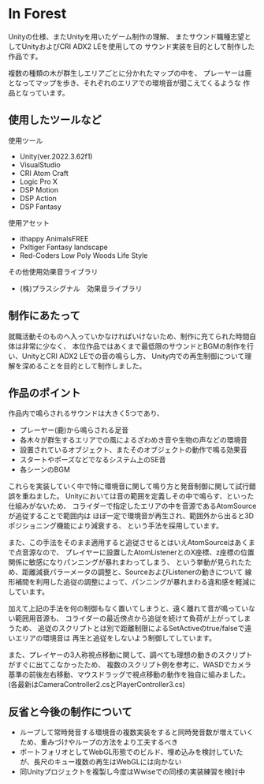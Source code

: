 # In Forest

Unityの仕様、またUnityを用いたゲーム制作の理解、
またサウンド職種志望としてUnityおよびCRI ADX2 LEを使用しての
サウンド実装を目的として制作した作品です。

複数の種類の木が群生しエリアごとに分かれたマップの中を、
プレーヤーは鹿となってマップを歩き、それぞれのエリアでの環境音が聞こえてくるような
作品となっています。


## 使用したツールなど
使用ツール
* Unity(ver.2022.3.62f1)
* VisualStudio
* CRI Atom Craft
* Logic Pro X
* DSP Motion
* DSP Action
* DSP Fantasy

使用アセット
* ithappy AnimalsFREE
* Pxltiger Fantasy landscape
* Red-Coders Low Poly Woods Life Style

その他使用効果音ライブラリ
* (株)プラスシグナル　効果音ライブラリ

## 制作にあたって

就職活動そのものへ入っていかなければいけないため、制作に充てられた時間自体は非常に少なく、
本位作品ではあくまで最低限のサウンドとBGMの制作を行い、UnityとCRI ADX2 LEでの音の鳴らし方、
Unity内での再生制御について理解を深めることを目的として制作しました。

## 作品のポイント

作品内で鳴らされるサウンドは大きく5つであり、
* プレーヤー(鹿)から鳴らされる足音
* 各木々が群生するエリアでの風によるざわめき音や生物の声などの環境音
* 設置されているオブジェクト、またそのオブジェクトの動作で鳴る効果音
* スタートやポーズなどでなるシステム上のSE音
* 各シーンのBGM

これらを実装していく中で特に環境音に関して鳴り方と発音制御に関して試行錯誤を重ねました。
Unityにおいては音の範囲を定義しその中で鳴らす、といった仕組みがないため、
コライダーで指定したエリアの中を音源であるAtomSourceが追従することで範囲内は
ほぼ一定で環境音が再生され、範囲外から出ると3Dポジショニング機能により減衰する、
という手法を採用しています。

また、この手法をそのまま適用すると追従させるとはいえAtomSourceはあくまで点音源なので、
プレイヤーに設置したAtomListenerとのX座標、z座標の位置関係に敏感になりパンニングが暴れまわってしまう、
という挙動が見られたため、距離減衰パラーメータの調整と、SourceおよびListenerの動きについて
線形補間を利用した追従の調整によって、パンニングが暴れまわる違和感を軽減にしています。

加えて上記の手法を何の制御もなく置いてしまうと、遠く離れて音が鳴っていない範囲用音源も、
コライダーの最近傍点から追従を続けて負荷が上がってしまうため、
追従のスクリプトとは別で距離制限によるSetActiveのtrue/falseで遠いエリアの環境音は
再生と追従をしないよう制御してしています。

また、プレイヤーの3人称視点移動に関して、調べても理想の動きのスクリプトがすぐに出てこなかったため、
複数のスクリプト例を参考に、WASDでカメラ基準の前後左右移動、マウスドラッグで視点移動の動作を独自に組みました。
(各最新はCameraController2.csとPlayerController3.cs)

## 反省と今後の制作について

* ループして常時発音する環境音の複数実装をすると同時発音数が増えていくため、重みづけやループの方法をより工夫するべき
* ポートフォリオとしてWebGL形態でのビルド、埋め込みを検討していたが、長尺のキュー複数の再生はWebGLには向かない
* 同Unityプロジェクトを複製し今度はWwiseでの同様の実装練習を検討中
